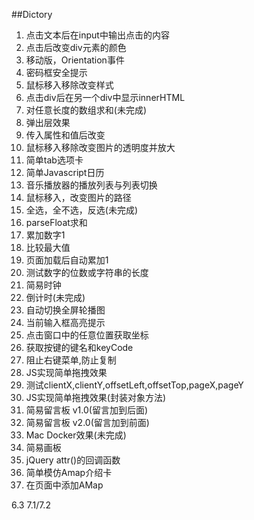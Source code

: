 ##Dictory
1. 点击文本后在input中输出点击的内容
2. 点击后改变div元素的颜色
3. 移动版，Orientation事件
4. 密码框安全提示
5. 鼠标移入移除改变样式
6. 点击div后在另一个div中显示innerHTML
7. 对任意长度的数组求和(未完成)
8. 弹出层效果
9. 传入属性和值后改变
10. 鼠标移入移除改变图片的透明度并放大
11. 简单tab选项卡
12. 简单Javascript日历
13. 音乐播放器的播放列表与列表切换
14. 鼠标移入，改变图片的路径
15. 全选，全不选，反选(未完成)
16. parseFloat求和
17. 累加数字1
18. 比较最大值
19. 页面加载后自动累加1
20. 测试数字的位数或字符串的长度
21. 简易时钟
22. 倒计时(未完成)
23. 自动切换全屏轮播图
24. 当前输入框高亮提示
25. 点击窗口中的任意位置获取坐标
26. 获取按键的键名和keyCode
27. 阻止右键菜单,防止复制
28. JS实现简单拖拽效果
29. 测试clientX,clientY,offsetLeft,offsetTop,pageX,pageY
30. JS实现简单拖拽效果(封装对象方法)
31. 简易留言板 v1.0(留言加到后面)
32. 简易留言板 v2.0(留言加到前面)
33. Mac Docker效果(未完成)
34. 简易画板
35. jQuery attr()的回调函数
36. 简单模仿Amap介绍卡
37. 在页面中添加AMap



6.3
7.1/7.2